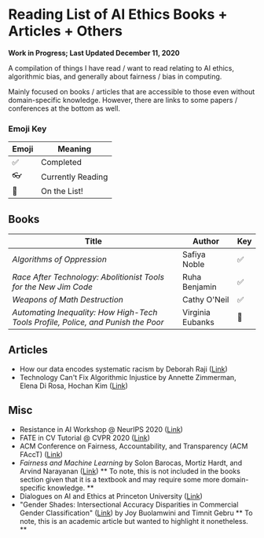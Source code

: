 # Reading List of AI Ethics Books + Articles + Others
**Work in Progress; Last Updated December 11, 2020**

A compilation of things I have read / want to read relating to AI ethics, algorithmic bias, and generally about fairness / bias in computing. 

Mainly focused on books / articles that are accessible to those even without domain-specific knowledge. However, there are links to some papers / conferences at the bottom as well. 

### Emoji Key
Emoji | Meaning
------------ | -------------
:white_check_mark: | Completed
:eyeglasses:| Currently Reading
:small_orange_diamond: | On the List! 

## Books
Title | Author | Key
------------ | ------------- | ------------- 
*Algorithms of Oppression* | Safiya Noble | :white_check_mark: 
*Race After Technology: Abolitionist Tools for the New Jim Code* | Ruha Benjamin | :white_check_mark: 
*Weapons of Math Destruction* | Cathy O'Neil | :white_check_mark: 
*Automating Inequality: How High-Tech Tools Profile, Police, and Punish the Poor* | Virginia Eubanks| :small_orange_diamond: 

## Articles
* How our data encodes systematic racism by Deborah Raji ([Link](https://www.technologyreview.com/2020/12/10/1013617/racism-data-science-artificial-intelligence-ai-opinion/))
* Technology Can't Fix Algorithmic Injustice by Annette Zimmerman, Elena Di Rosa, Hochan Kim ([Link](http://bostonreview.net/science-nature-politics/annette-zimmermann-elena-di-rosa-hochan-kim-technology-cant-fix-algorithmic))


## Misc
* Resistance in AI Workshop @ NeurIPS 2020 ([Link](https://sites.google.com/view/resistance-ai-neurips-20/accepted-papers-and-media))
* FATE in CV Tutorial @ CVPR 2020 ([Link](https://sites.google.com/view/fatecv-tutorial/home?authuser=0))
* ACM Conference on Fairness, Accountability, and Transparency (ACM FAccT) ([Link](https://facctconference.org/))
* *Fairness and Machine Learning* by Solon Barocas, Mortiz Hardt, and Arvind Narayanan ([Link](https://fairmlbook.org/)) ** To note, this is not included in the books section given that it is a textbook and may require some more domain-specific knowledge. ** 
* Dialogues on AI and Ethics at Princeton University ([Link](https://aiethics.princeton.edu/))
* "Gender Shades: Intersectional Accuracy Disparities in Commercial Gender Classification" ([Link](http://proceedings.mlr.press/v81/buolamwini18a.html)) by Joy Buolamwini and Timnit Gebru ** To note, this is an academic article but wanted to highlight it nonetheless. **
